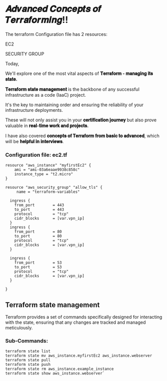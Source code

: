 # 𝑨𝒅𝒗𝒂𝒏𝒄𝒆𝒅 𝑪𝒐𝒏𝒄𝒆𝒑𝒕𝒔 𝒐𝒇 𝑻𝒆𝒓𝒓𝒂𝒇𝒐𝒓𝒎𝒊𝒏𝒈!!
The terraform Configuration file has 2 resources:

EC2

SECURITY GROUP

Today,

We'll explore one of the most vital aspects of **𝐓𝐞𝐫𝐫𝐚𝐟𝐨𝐫𝐦 - 𝐦𝐚𝐧𝐚𝐠𝐢𝐧𝐠 𝐢𝐭𝐬 𝐬𝐭𝐚𝐭𝐞.**

**𝐓𝐞𝐫𝐫𝐚𝐟𝐨𝐫𝐦 𝐬𝐭𝐚𝐭𝐞 𝐦𝐚𝐧𝐚𝐠𝐞𝐦𝐞𝐧𝐭** is the backbone of any successful infrastructure as a code (IaaC) project.

It's the key to maintaining order and ensuring the reliability of your infrastructure deployments.

These will not only assist you in your **𝐜𝐞𝐫𝐭𝐢𝐟𝐢𝐜𝐚𝐭𝐢𝐨𝐧 𝐣𝐨𝐮𝐫𝐧𝐞𝐲** but also prove valuable in **𝐫𝐞𝐚𝐥-𝐭𝐢𝐦𝐞 𝐰𝐨𝐫𝐤 𝐚𝐧𝐝 𝐩𝐫𝐨𝐣𝐞𝐜𝐭𝐬.**

I have also covered **𝐜𝐨𝐧𝐜𝐞𝐩𝐭𝐬 𝐨𝐟 𝐓𝐞𝐫𝐫𝐚𝐟𝐨𝐫𝐦 𝐟𝐫𝐨𝐦 𝐛𝐚𝐬𝐢𝐜 𝐭𝐨 𝐚𝐝𝐯𝐚𝐧𝐜𝐞𝐝**, which will be **𝐡𝐞𝐥𝐩𝐟𝐮𝐥 𝐢𝐧 𝐢𝐧𝐭𝐞𝐫𝐯𝐢𝐞𝐰𝐬**.

### Configuration file: ec2.tf
```
resource "aws_instance" "myfirstEc2" {
    ami = "ami-03a6eaae9938c858c"
    instance_type = "t2.micro"
}

resource "aws_security_group" "allow_tls" {
     name = "terraform-variables"

  ingress {
    from_port        = 443
    to_port          = 443
    protocol         = "tcp"
    cidr_blocks      = [var.vpn_ip]
  }
  ingress {
    from_port        = 80
    to_port          = 80
    protocol         = "tcp"
    cidr_blocks      = [var.vpn_ip]
  }

  ingress {
    from_port        = 53
    to_port          = 53
    protocol         = "tcp"
    cidr_blocks      = [var.vpn_ip]
  }

}
```
## Terraform state management

Terraform provides a set of commands specifically designed for interacting with the state, ensuring that any changes are tracked and managed meticulously.

### Sub-Commands:

```
terraform state list
terraform state mv aws_instance.myfirstEc2 aws_instance.webserver 
terraform state pull 
terraform state push
terraform state rm aws_instance.example_instance
terraform state show aws_instance.webserver`
```

